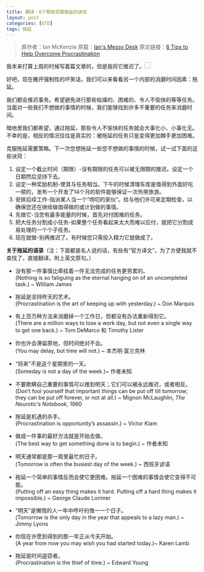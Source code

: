 ```yaml
---
title: 翻译：6个帮助克服拖延的诀窍
layout: post
categories: [GTD]
tags: 拖延
---
```

> 原作者：Ian McKenzie
> 原载：[Ian's Messy Desk][1]
> 原文链接：[6 Tips to Help Overcome Procrastination][2]

我本来打算上周的时候写着篇文章的，但是我将它推迟了。<img width="16" height="16" border="0" />

好吧，现在撇开强制性的坏笑话，我们可以来看看另一个内部的消磨时间因素：拖延。

我们都会推迟事务。希望避免进行那些枯燥的、困难的、令人不愉快的等等任务。当面对一些我们不想做的事情的时候，我们能够找到许多不重要的任务来消磨时间。

暗地里我们都希望，通过拖延，那些令人不愉快的任务就会大事化小、小事化无。不幸的是，相反的情况往往是真实的：被拖延的任务只是变得更加棘手更加困难。

克服拖延需要策略。下一次您想拖延一些您不想做的事情的时候，试一试下面的这些诀窍：

  1. 设定一个截止时间（期限）-没有期限的任务可以被无限期的推迟。设定一个日期然后坚持下去。
  2. 设定一种奖励机制-使其与任务相当。下午的时候清理车库是值得到外面好吃一顿的，发布一个开发了14个月的软件能够保证一次热带旅游。
  3. 安排后续工作-指派某人当一个“唠叨的家伙”。给与他们许可来定期检查，以确保您还在继续做值得做的或计划做的事情。
  4. 先做它-当您有最多能量的时候，首先对付困难的任务。
  5. 把大任务分割成小任务-如果整个任务看起来太大而难以应付，就把它分割成易处理的一个个子任务。
  6. 现在就做-别再推迟了。有时候您只需投入精力它就做成了。

**关于拖延的语录**（注：下面都是名人说的话，有些有“官方译文”，为了方便我就不查找了，直接翻译。附上英文原句。）  

  * 没有那一件事情比牵挂着一件无法完成的任务更劳累的。  
    (Nothing is so fatiguing as the eternal hanging on of an uncompleted task.) ~ William James

  * 拖延是坚持昨天的艺术。  
    (Procrastination is the art of keeping up with yesterday.) ~ Don Marquis

  * 有上百万种方法来消磨掉一个工作日，但都没有办法重新得到它。  
    (There are a million ways to lose a work day, but not even a single way to get one back.) ~ Tom DeMarco 和 Timothy Lister

  * 你也许会滞留原地，但时间绝对不会。  
    (You may delay, but time will not.) ~ 本杰明·富兰克林

  * “将来”不是这个星期里的一天。  
    (Someday is not a day of the week.)~ 作者未知

  * 不要欺瞒自己重要的事情可以推到明天；它们可以被永远推迟，或者相反。  
    (Don’t fool yourself that important things can be put off till tomorrow; they can be put off forever, or not at all.) ~ Mignon McLaughlin, *The Neurotic‘s Notebook*, 1960

  * 拖延是机遇的杀手。  
    (Procrastination is opportunity’s assassin.) ~ Victor Kiam

  * 做成一件事的最好方法就是开始去做。  
    (The best way to get something done is to begin.) ~ 作者未知

  * 明天通常都是那一周里最忙的日子。  
    (Tomorrow is often the busiest day of the week.) ~ 西班牙谚语

  * 拖延一个简单的事情反而会使它更困难。拖延一个困难的事情会使它变得不可能。  
    (Putting off an easy thing makes it hard. Putting off a hard thing makes it impossible.) ~ George Claude Lorimer

  * “明天”是懒惰的人一年中呼吁的惟一一个日子。  
    (Tomorrow is the only day in the year that appeals to a lazy man.) ~ Jimmy Lyons

  * 你现在许愿到得到的那一年正从今天开始。  
    (A year from now you may wish you had started today.)~ Karen Lamb

  * 拖延是时间盗窃者。  
    (Procrastination is the thief of time.) ~ Edward Young

 [1]: http://www.ismckenzie.com/ "Productivity, Time Management and Organization Systems Articles at Ian's Messy Desk"
 [2]: http://www.ismckenzie.com/04/10/6-tips-to-help-overcome-procrastination/



